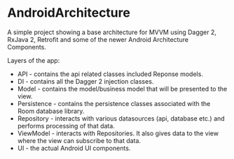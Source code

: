 # AndroidArchitecture

A simple project showing a base architecture for MVVM using Dagger 2, RxJava 2, Retrofit and some of the newer Android Architecture Components.

Layers of the app:
 * API - contains the api related classes included Reponse models.
 * DI - contains all the Dagger 2 injection classes.
 * Model - contains the model/business model that will be presented to the view.
 * Persistence - contains the persistence classes associated with the Room database library.
 * Repository - interacts with various datasources (api, database etc.) and performs processing of that data.
 * ViewModel - interacts with Repositories. It also gives data to the view where the view can subscribe to that data.
 * UI - the actual Android UI components.
 
